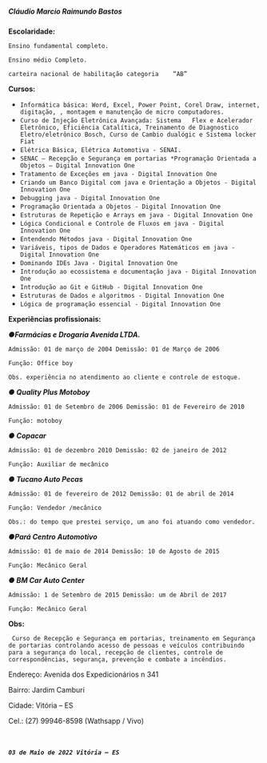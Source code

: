 ##### **Cláudio Marcio Raimundo Bastos**

**Escolaridade:**

`Ensino fundamental completo.` 

`Ensino médio Completo.` 

`carteira nacional de habilitação categoria    “AB”`

**Cursos:**

- `Informática básica: Word, Excel, Power Point, Corel Draw, internet, digitação, , montagem e manutenção de micro computadores.`
- `Curso de Injeção Eletrônica Avançada: Sistema   Flex e Acelerador Eletrônico, Eficiência Catalítica, Treinamento de Diagnostico Eletro/eletrônico Bosch, Curso de Cambio dualógic e Sistema locker Fiat`
- `Elétrica Básica, Elétrica Automotiva - SENAI.`
- `SENAC – Recepção e Segurança em portarias *Programação Orientada a Objetos – Digital Innovation One`
- `Tratamento de Exceções em java - Digital Innovation One`
- `Criando um Banco Digital com java e Orientação a Objetos - Digital Innovation One`
- `Debugging java - Digital Innovation One`
- `Programação Orientada a Objetos - Digital Innovation One`
- `Estruturas de Repetição e Arrays em java - Digital Innovation One`
- `Lógica Condicional e Controle de Fluxos em java - Digital Innovation One`
- `Entendendo Métodos java - Digital Innovation One`
- `Variáveis, tipos de Dados e Operadores Matemáticos em java - Digital Innovation One`
- `Dominando IDEs Java - Digital Innovation One`
- `Introdução ao ecossistema e documentação java - Digital Innovation One`
- `Introdução ao Git e GitHub - Digital Innovation One`
- `Estruturas de Dados e algoritmos - Digital Innovation One`
- `Lógica de programação essencial - Digital Innovation One`



**Experiências profissionais:**

***●Farmácias e Drogaria Avenida LTDA.***

`Admissão: 01 de março de 2004 Demissão: 01 de Março de 2006 `

`Função: Office boy `

`Obs. experiência no atendimento ao cliente e controle de estoque.`

***● Quality Plus Motoboy***

`Admissão: 01 de Setembro de 2006 Demissão: 01 de Fevereiro de 2010 `

`Função: motoboy`

***● Copacar***

`Admissão: 01 de dezembro 2010 Demissão: 02 de janeiro de 2012 `

`Função: Auxiliar de mecânico`

***● Tucano Auto Pecas***

`Admissão: 01 de fevereiro de 2012 Demissão: 01 de abril de 2014 `

`Função: Vendedor /mecânico `

`Obs.: do tempo que prestei serviço, um ano foi atuando como vendedor.`

***●Pará Centro Automotivo***

`Admissão: 01 de maio de 2014 Demissão: 10 de Agosto de 2015 `

`Função: Mecânico Geral`

***● BM Car Auto Center***

`Admissão: 1 de Setembro de 2015 Demissão: um de Abril de 2017 `

`Função: Mecânico Geral`



**Obs:**

` Curso de Recepção e Segurança em portarias, treinamento em Segurança de portarias controlando acesso de pessoas e veículos contribuindo para a segurança do local, recepção de clientes, controle de correspondências, segurança, prevenção e combate a incêndios.`



Endereço: Avenida dos Expedicionários n 341

Bairro:  Jardim Camburi 

Cidade: Vitória – ES 

Cel.: (27) 99946-8598 (Wathsapp / Vivo) 

​											

​											***`03 de Maio de 2022 Vitória – ES`***